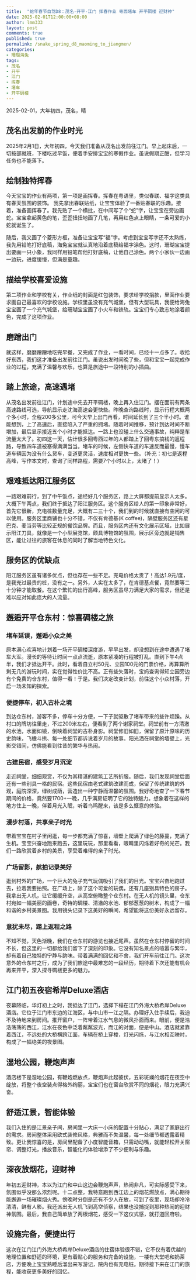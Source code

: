 ```yaml
---
title:  "蛇年春节自驾D8：茂名-开平-江门 挥春作业 粤西堵车 开平碉楼 迎财神"
date: 2025-02-01T12:00:00+08:00
author: lmm333
layout: post
comments: true
published: true
permalink: /snake_spring_d8_maoming_to_jiangmen/
categories:
- 珊瑚海兔
tags:
- 茂名
- 开平
- 江门
- 挥春
- 堵车
- 开平碉楼
---
```

2025-02-01，大年初四，茂名，晴

## 茂名出发前的作业时光
2025年2月1日，大年初四，今天我们准备从茂名出发前往江门。早上起床后，一切按部就班，下楼吃过早饭，便着手安排宝宝的寒假作业。虽说假期正酣，但学习任务也不能落下。
<!--more-->

## 绘制独特挥春
今天宝宝的作业有两项，第一项是画挥春。挥春在粤语里，类似春联、福字这类具有春天氛围的装饰。 我先拿出春联贴纸，让宝宝体验了一番贴春联的乐趣。接着，准备画挥春了。我先贴了一个横批，在中间写了个“蛇”字，让宝宝在旁边画蛇。宝宝拿起黄色的笔，歪歪扭扭地画了几笔，再用红色点上眼睛，一条可爱的小蛇就诞生了。

随后，我又画了个菱形方框，准备让宝宝写“福”字。考虑到宝宝写字还不太熟练，我先用铅笔打好底稿，海兔宝宝就认真地沿着底稿给福字涂色。这时，珊瑚宝宝提出要画一只小象，我同样用铅笔帮他打好底稿，让他自己涂色。两个小家伙一边画一边玩，进度缓慢，但满是童趣。

## 描绘学校喜爱设施
第二项作业和学校有关，作业纸的封面是红包装饰，要求给学校捐款，里面作业要求画自己最喜欢的学校设施。学校里虽没有充气城堡，但有大型玩具，我便给海兔宝宝画了一个充气城堡，给珊瑚宝宝画了小火车和铁轨。宝宝们专心致志地涂着颜色，完成了这项作业。

## 磨蹭出门
就这样，磨磨蹭蹭地吃完早餐，又完成了作业，一看时间，已经十一点多了。收拾好东西，我们这才准备出发前往江门。虽说出发时间晚了些，但和宝宝一起完成作业的过程，充满了温馨与欢乐，也算是旅途中一段特别的小插曲。 

## 踏上旅途，高速遇堵
从茂名出发前往江门，计划途中先去开平碉楼，晚上再入住江门。摆在面前有两条高速路线可选，导航显示走沈海高速会更快些。昨晚查询路线时，显示行程大概两个多小时，全程200多公里，可今天早上出门再看，时间延长到了三个半小时。谁能想到，上了高速后，直接陷入了严重的拥堵。随着时间推移，预计到达时间不断增加，最后显示接近五个小时才能抵达。一路上也没碰上什么交通事故，纯粹是车流量太大了。初四这一天，估计很多回粤西过年的人都踏上了回粤东搞钱的返程路，导致四车道被塞得满满当当。堵车的时候，左侧快车道的车速反而最慢，慢车道车辆因为没有什么货车，变道更灵活，速度相对更快一些。（补充：初七是返程高峰，写作本文时，查询了同样路程，需要7个小时以上，太堵了！）

## 艰难抵达阳江服务区
一路艰难前行，到了中午饭点，途经好几个服务区，路上大屏都提前显示人太多。大概下午两点，我们终于抵达了阳江服务区。这个服务区给人的第一印象非常好，首先它很新，充电桩数量充足，大概有二三十个，我们到的时候就直接有空闲的可以使用。服务区里商铺也十分不错，不仅有肯德基(K coffee)，隔壁服务区还有星巴克、麦当劳等比较正规的餐饮品牌。而且，服务区内还有文化展示区域，比如展示阳江刀具，就像是一个小型展览馆，颇具博物馆的氛围，展示区旁边就是销售区，能让过往的旅客在休息的同时了解当地特色文化。

## 服务区的优缺点
阳江服务区虽有诸多优点，但也存在一些不足。充电价格太贵了！高达1.9元/度，是我充过最贵的桩，没有之一。另外，人实在太多了，在肯德基点餐，竟然要等二十分钟才能取餐。在这个繁忙的出行高峰，服务区虽尽力满足大家的需求，但还是难以应对如此庞大的人流量。 

## 邂逅开平仓东村：惊喜碉楼之旅
### 堵车延误，邂逅小众之美
原本满心欢喜地计划着一场开平碉楼深度游，早早出发，却没想到在途中遭遇了堵车大军。漫长的等待让时间一点点流逝，原本紧凑的行程被打乱。直到下午4点半，我们才抵达开平。此时，看着自立村50元、立园100元的门票价格，再算算所剩无几的游玩时间，实在觉得性价比不高。正有些失落时，宝妈查询得知立园旁边有个免费的仓东村，值得一看！于是。我们决定改变计划，前往这个小众村落，开启一场未知的探索。

### 便捷停车，初入古朴之境
到达仓东村，游客不多，停车十分方便，一下子就驱散了堵车带来的些许烦躁。从村口的牌坊往里走，不过200米左右，便看到了两个谢家祠堂。祠堂前有一方清澈的水池，水面如镜，倒映着祠堂的古朴身影。祠堂修旧如旧，保留了原汁原味的历史韵味，飞檐斗拱、每一处细节都诉说着岁月的故事。阳光洒在祠堂的墙壁上，光影交错间，仿佛能看到往昔的繁华与热闹。

### 古建民宿，感受岁月沉淀
走近祠堂，细细观赏，不仅为其精湛的建筑工艺所折服。随后，我们发现祠堂后面还有一些别具一格的民宿。这些民宿由老式建筑改建而成，保留了传统建筑的外观，庭院深深，绿树成荫，营造出一种宁静而温馨的氛围。我好奇地查了一下春节期间的价格，竟然要1700+一晚，几乎满房证明了它的独特魅力。想象着在这样的地方住上一晚，伴着月光入眠，听着鸟鸣醒来，该是多么惬意的体验。

### 漫步村落，共享亲子时光
带着宝宝在村子里闲逛，每一步都充满了惊喜，墙壁上爬满了绿色的藤蔓，充满了生机。宝宝兴奋地跑来跑去，这里玩玩，那里看看，眼睛里闪烁着好奇的光芒。我们一路欣赏着乡村的美景，享受着难得的亲子时光。

### 广场留影，航拍记录美好
逛到村外的广场，一个巨大的兔子充气玩偶吸引了我们的目光。宝宝兴奋地跑过去，拉着我要拍照。在广场上，除了这个可爱的玩偶，还有几座别具特色的房子。我拿出无人机，让它缓缓升空，从高空俯瞰整个仓东村。在无人机的镜头里，仓东村宛如一幅美丽的画卷，奇特的碉楼、清澈的水池、郁郁葱葱的树木，构成了一幅和谐的乡村美景图。我用镜头记录下这美好的瞬间，希望能将这份美好永远留存。

### 意犹未尽，踏上返程之路
不知不觉，天色渐晚，我们在仓东村的游览也接近尾声。虽然在仓东村停留的时间不长，但这里的一切都给我们留下了深刻的印象。它没有知名景点的喧嚣与繁华，却有着自己独特的宁静与韵味。带着满满的回忆和不舍，我们开车前往江门。这次意外的仓东村之行，成为了我们旅途中最难忘的一段经历，期待着下次还能有机会再来开平，深入探寻碉楼更多的魅力。 

## 江门初五夜宿希岸Deluxe酒店
夜幕降临，华灯初上之时，我抵达了江门，选择下榻在江门外海大桥希岸Deluxe酒店。它位于江门市东边的江海区，与中山市一江之隔。办理好入住手续后，我迫不及待地来到房间。推开窗户，一阵带着江水气息的微风扑面而来。眼前，便是浩浩荡荡的西江，江水在夜色中泛着粼粼波光，而江的对面，便是中山。酒店就紧靠着西江，不远处的大桥横跨江面，车辆在桥上穿梭，灯光闪烁，与江水相互映衬，构成了一幅绝美的夜景图。

## 湿地公园，鞭炮声声
酒店楼下是湿地公园，有鞭炮燃放点，鞭炮声此起彼伏，五彩斑斓的烟花在夜空中绽放，将整个夜空装点得格外绚丽，宝宝们也在窗台欣赏不同的烟花，眼力充满兴奋。

## 舒适江景，智能体验
我们入住的是江景亲子间，房间里一大床一小床的配置十分贴心，满足了家庭出行的需求。房间整体采用欧式装修风格，典雅而不失温馨，每一处细节都透露着精致。更让我惊喜的是，房间里配备了小度智能音箱，只需动动嘴，就能轻松开关窗帘、调整灯光，播放音乐，智能化的体验增添了不少便利与乐趣。

## 深夜放烟花，迎财神
年初五迎财神，本以为江门和中山这边会鞭炮声声，热闹非凡，可实际感受下来，氛围似乎没那么浓烈呢。十二点整，我特意跑到西江边上的烟花燃放点，满心期待能邂逅一场璀璨烟火秀。傍晚时分倒是还有不少人在放，可到了夜里，现场却冷冷清清，鲜有人影。我还派出无人机飞到高空侦察，结果也没捕捉到那种热闹的迎财神氛围。最后，我自己简单放了两根烟花，感受一下这仪式感，就打道回府啦。 

## 设施完备，便捷出行
这次在江门江门外海大桥希岸Deluxe酒店的住宿体验很不错，它不仅有着优越的地理位置和舒适的环境，更有着贴心的服务和完备的设施，一楼有大堂吧和奶茶店，方便晚上宝宝熟睡后溜出来写游记，院内也有充电桩。期待接下来在江门的旅程，能收获更多美好的回忆。 
